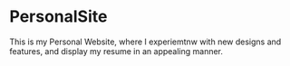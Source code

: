 # PersonalSite

This is my Personal Website, where I experiemtnw with new designs and features, and display my resume in an appealing manner.
